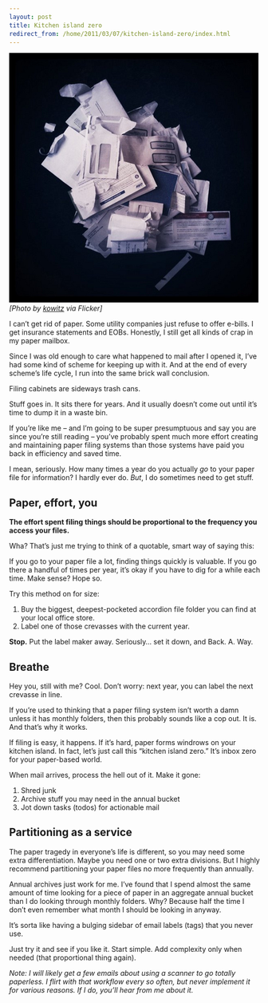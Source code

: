 ```yaml
---
layout: post
title: Kitchen island zero
redirect_from: /home/2011/03/07/kitchen-island-zero/index.html
---
```

<p><a href="/img/mail-pe.jpg"><img class="aligncenter size-full wp-image-3622" title="mail-pe" src="/img/mail-pe.jpg" alt="" width="500" height="500" /></a>
<em>[Photo by </em><a href="http://www.flickr.com/photos/kowitz/5466963016/"><em>kowitz</em></a><em> via Flicker]</em></p>
<p>I can’t get rid of paper.  Some utility companies just refuse to offer e-bills. I get insurance statements and EOBs. Honestly, I still get all kinds of crap in my paper mailbox.</p>
<p>Since I was old enough to care what happened to mail after I opened it, I’ve had some kind of scheme for keeping up with it. And at the end of every scheme’s life cycle, I run into the same brick wall conclusion.</p>
<p>Filing cabinets are sideways trash cans.</p>
<p>Stuff goes in. It sits there for years. And it usually doesn’t come out until it’s time to dump it in a waste bin.</p>
<p>If you’re like me – and I’m going to be super presumptuous and say you are since you’re still reading – you’ve probably spent much more effort creating and maintaining paper filing systems than those systems have paid you back in efficiency and saved time.</p>
<p>I mean, seriously. How many times a year do you actually <em>go</em> to your paper file for information? I hardly ever do.  <em>But</em>, I do sometimes need to get stuff.</p>
<h2 id="papereffortyou">Paper, effort, you</h2>
<p><strong>The effort spent filing things should be proportional to the frequency you access your files.</strong></p>
<p>Wha? That’s just me trying to think of a quotable, smart way of saying this:</p>
<p>If you go to your paper file a lot, finding things quickly is valuable. If you go there a handful of times per year, it’s okay if you have to dig for a while each time. Make sense? Hope so.</p>
<p>Try this method on for size:</p>
<ol>
<li>Buy the biggest, deepest-pocketed accordion file folder you can find at your local office store.</li>
<li>Label one of those crevasses with the current year.</li>
</ol>
<p><strong>Stop.</strong> Put the label maker away. Seriously… set it down, and Back. A. Way.</p>
<h2 id="breathe">Breathe</h2>
<p>Hey you, still with me? Cool. Don’t worry: next year, you can label the next crevasse in line.</p>
<p>If you’re used to thinking that a paper filing system isn’t worth a damn unless it has monthly folders, then this probably sounds like a cop out.  It is.  And that’s why it works.</p>
<p>If filing is easy, it happens. If it’s hard, paper forms windrows on your kitchen island.  In fact, let’s just call this “kitchen island zero.” It’s inbox zero for your paper-based world.</p>
<p>When mail arrives, process the hell out of it. Make it gone:</p>
<ol>
<li>Shred junk</li>
<li>Archive stuff you may need in the annual bucket</li>
<li>Jot down tasks (todos) for actionable mail</li>
</ol>
<h2 id="happypapertrails">Partitioning as a service</h2>
<p>The paper tragedy in everyone’s life is different, so you may need some extra differentiation. Maybe you need one or two extra divisions.  But I highly recommend partitioning your paper files no more frequently than annually.</p>
<p>Annual archives just work for me. I’ve found that I spend almost the same amount of time looking for a piece of paper in an aggregate annual bucket than I do looking through monthly folders. Why? Because half the time I don’t even remember what month I should be looking in anyway.</p>
<p>It’s sorta like having a bulging sidebar of email labels (tags) that you never use.</p>
<p>Just try it and see if you like it. Start simple. Add complexity only when needed (that proportional thing again).</p>
<p><em>Note: I will likely get a few emails about using a scanner to go totally paperless.  I flirt with that workflow every so often, but never implement it for various reasons. If I do, you’ll hear from me about it.</em></p>

